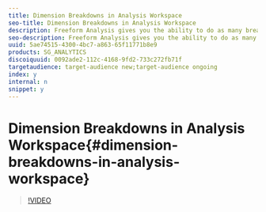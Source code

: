 ```yaml
---
title: Dimension Breakdowns in Analysis Workspace
seo-title: Dimension Breakdowns in Analysis Workspace
description: Freeform Analysis gives you the ability to do as many breakdowns as you want by dragging and dropping once. Faster analysis FTW! This video shows you how to do it.
seo-description: Freeform Analysis gives you the ability to do as many breakdowns as you want by dragging and dropping once. Faster analysis FTW! This video shows you how to do it.
uuid: 5ae74515-4300-4bc7-a863-65f11771b8e9
products: SG_ANALYTICS
discoiquuid: 0092ade2-112c-4168-9fd2-733c272fb71f
targetaudience: target-audience new;target-audience ongoing
index: y
internal: n
snippet: y
---
```


# Dimension Breakdowns in Analysis Workspace{#dimension-breakdowns-in-analysis-workspace}

>[!VIDEO](https://video.tv.adobe.com/v/23969/?quality=12)


